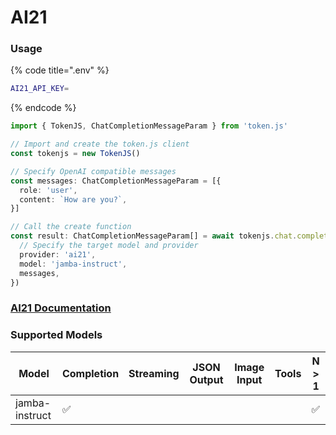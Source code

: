 # AI21

### Usage

{% code title=".env" %}
```bash
AI21_API_KEY=
```
{% endcode %}

```typescript
import { TokenJS, ChatCompletionMessageParam } from 'token.js'

// Import and create the token.js client
const tokenjs = new TokenJS()

// Specify OpenAI compatible messages
const messages: ChatCompletionMessageParam = [{
  role: 'user',
  content: `How are you?`,
}]

// Call the create function
const result: ChatCompletionMessageParam[] = await tokenjs.chat.completions.create({
  // Specify the target model and provider
  provider: 'ai21',
  model: 'jamba-instruct',
  messages,
})
```

### [AI21 Documentation](https://docs.ai21.com/reference/jamba-instruct-api)

<!-- compatibility -->
### Supported Models

| Model          | Completion | Streaming | JSON Output | Image Input | Tools | N > 1 |
| -------------- | ---------- | --------- | ----------- | ----------- | ----- | ----- |
| jamba-instruct | ✅          |           |             |             |       | ✅     |

